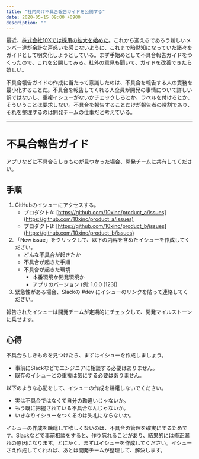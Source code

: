 ```yaml
---
title: "社内向け不具合報告ガイドを公開する"
date: 2020-05-15 09:00 +0900
description: ""
---
```


最近、[株式会社10Xでは採用の拡大を始めた](https://10x.co.jp/recruit/)。これから迎えるであろう新しいメンバー達が余計な戸惑いを感じないように、これまで暗黙知になっていた諸々をガイドとして明文化しようとしている。まず手始めとして不具合報告ガイドをつくったので、これを公開してみる。社外の意見も聞いて、ガイドを改善できたら嬉しい。

不具合報告ガイドの作成に当たって意識したのは、不具合を報告する人の責務を最小化することだ。不具合を報告してくれる人全員が開発の事情について詳しい訳ではないし、重複イシューがないかチェックしろとか、ラベルを付けろとか、そういうことは要求しない。不具合を報告することだけが報告者の役割であり、それを整理するのは開発チームの仕事だと考えている。

---

# 不具合報告ガイド

アプリなどに不具合らしきものが見つかった場合、開発チームに共有してください。

## 手順

1. GitHubのイシューにアクセスする。
    - プロダクトA: [https://github.com/10xinc/product_a/issues](https://github.com/10xinc/product_a/issues)
    - プロダクトB: [https://github.com/10xinc/product_b/issues](https://github.com/10xinc/product_b/issues)
2. 「New issue」をクリックして、以下の内容を含めたイシューを作成してください。
    - どんな不具合が起きたか
    - 不具合が起きた手順
    - 不具合が起きた環境
        - 本番環境か開発環境か
        - アプリのバージョン (例: 1.0.0 (123))
3. 緊急性がある場合、Slackの #dev にイシューのリンクを貼って連絡してください。

報告されたイシューは開発チームが定期的にチェックして、開発マイルストーンに乗せます。

## 心得

不具合らしきものを見つけたら、まずはイシューを作成しましょう。

- 事前にSlackなどでエンジニアに相談する必要はありません。
- 既存のイシューとの重複は気にする必要はありません。

以下のような心配をして、イシューの作成を躊躇しないでください。

- 実は不具合ではなくて自分の勘違いじゃないか。
- もう既に把握されている不具合なんじゃないか。
- いきなりイシューをつくるのは失礼にならないか。

イシューの作成を躊躇して欲しくないのは、不具合の管理を確実にするためです。Slackなどで事前相談をすると、作り忘れることがあり、結果的には修正漏れの原因になります。とにかく、まずはイシューを作成してください。イシューさえ作成してくれれば、あとは開発チームが整理して、解決します。